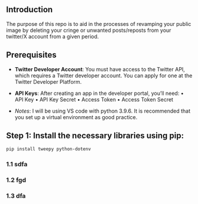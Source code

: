  ## Introduction

The purpose of this repo is to aid in the processes of revamping your public image by deleting your cringe or unwanted posts/reposts from your twitter/X account from a given period.

## Prerequisites

- **Twitter Developer Account**: You must have access to the Twitter API, which requires a Twitter developer account. You can apply for one at the Twitter Developer Platform.

- **API Keys**: After creating an app in the developer portal, you’ll need:
	•	API Key
	•	API Key Secret
	•	Access Token
	•	Access Token Secret

- *Notes*: I will be using VS code with python 3.9.6. It is recommended that you set up a virtual environment as good practice.

## Step 1: Install the necessary libraries using pip:
   ```bash
   pip install tweepy python-dotenv
   ```

### 1.1 sdfa

### 1.2 fgd

### 1.3 dfa

